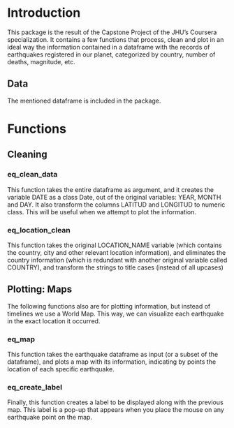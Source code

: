 
<!-- README.md is generated from README.Rmd. Please edit that file -->

# Introduction

This package is the result of the Capstone Project of the JHU’s Coursera
specialization. It contains a few functions that process, clean and plot
in an ideal way the information contained in a dataframe with the
records of earthquakes registered in our planet, categorized by country,
number of deaths, magnitude, etc.

## Data

The mentioned dataframe is included in the package.

# Functions

## Cleaning

### eq\_clean\_data

This function takes the entire dataframe as argument, and it creates the
variable DATE as a class Date, out of the original variables: YEAR,
MONTH and DAY. It also transform the columns LATITUD and LONGITUD to
numeric class. This will be useful when we attempt to plot the
information.

### eq\_location\_clean

This function takes the original LOCATION\_NAME variable (which contains
the country, city and other relevant location information), and
eliminates the country information (which is redundant with another
original variable called COUNTRY), and transform the strings to title
cases (instead of all upcases)

## Plotting: Maps

The following functions also are for plotting information, but instead
of timelines we use a World Map. This way, we can visualize each
earthquake in the exact location it occurred.

### eq\_map

This function takes the earthquake dataframe as input (or a subset of
the dataframe), and plots a map with its information, indicating by
points the location of each specific earthquake.

### eq\_create\_label

Finally, this function creates a label to be displayed along with the
previous map. This label is a pop-up that appears when you place the
mouse on any earthquake point on the map.
